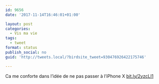 ```yaml
---
id: 9656
date: '2017-11-14T16:46:01+01:00'

layout: post
categories:
  - Vis ma vie
tags:
  - tweet
format: status
publish_social: no
guid: 'http://tweets.local/?birdsite_tweet=930476926422175746'

---
```


Ca me conforte dans l’idée de ne pas passer à l’iPhone X [bit.ly/2yzcLI1](http://bit.ly/2yzcLI1)